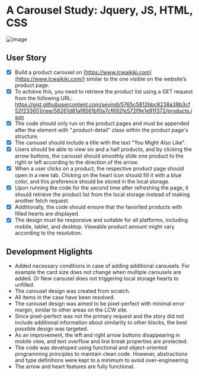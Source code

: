 # A Carousel Study: Jquery, JS, HTML, CSS

![image](https://github.com/user-attachments/assets/4447daf3-e179-49f5-a764-a65019025cbe)

## User Story
- [x]  Build a product carousel on [https://www.lcwaikiki.com](https://www.lcwaikiki.com/) similar to the one visible on the website’s product page.
- [x]  To achieve this, you need to retrieve the product list using a GET request from the following URL: https://gist.githubusercontent.com/sevindi/5765c5812bbc8238a38b3cf52f233651/raw/56261d81af8561bf0a7cf692fe572f9e1e91f372/products.json
- [x]  The code should only run on the product pages and must be appended after the element with ".product-detail" class within the product page's structure.
- [x]  The carousel should include a title with the text "You Might Also Like".
- [x]  Users should be able to view six and a half products, and by clicking the arrow buttons, the carousel should smoothly slide one product to the right or left according to the direction of the arrow.
- [x]  When a user clicks on a product, the respective product page should open in a new tab. Clicking on the heart icon should fill it with a blue color, and this preference should be stored in the local storage.
- [x]  Upon running the code for the second time after refreshing the page, it should retrieve the product list from the local storage instead of making another fetch request.
- [x]  Additionally, the code should ensure that the favorited products with filled hearts are displayed.
- [x]  The design must be responsive and suitable for all platforms, including mobile, tablet, and desktop. Viewable product amount might vary according to the resolution.

## Development Higlights

*  Added necessary conditions in case of adding additional carousels. For example the card size does not change when multiple carousels are added. Or New carousel does not triggering local storage hearts to unfilled.
*  The carousel design was created from scratch.
*  All items in the case have been resolved.
*  The carousel design was aimed to be pixel-perfect with minimal error margin, similar to other areas on the LCW site.
*  Since pixel-perfect was not the primary request and the story did not include additional information about similarity to other blocks, the best possible design was targeted.
*  As an improvement, the left and right arrow buttons disappearing in mobile view, and text overflow and line break properties are protected.
*  The code was developed using functional and object-oriented programming principles to maintain clean code. However, abstractions and type definitions were kept to a minimum to avoid over-engineering.
*  The arrow and heart features are fully functional.
